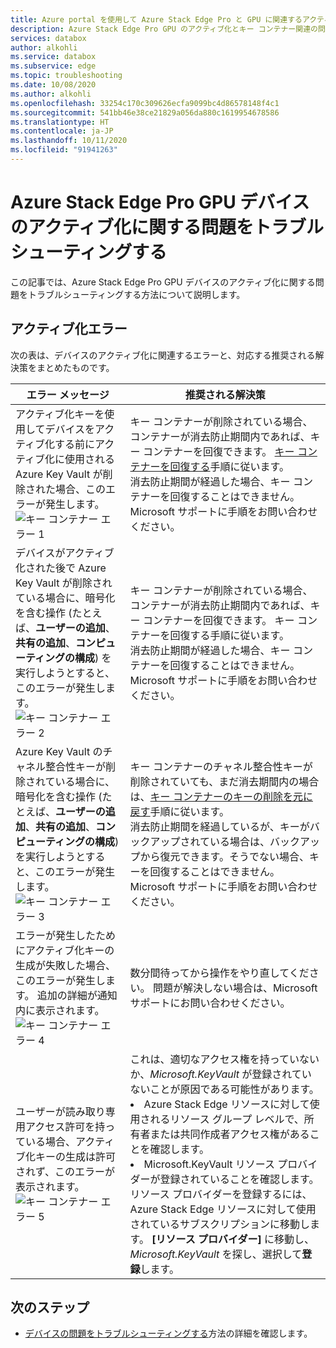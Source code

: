```yaml
---
title: Azure portal を使用して Azure Stack Edge Pro と GPU に関連するアクティブ化エラーをトラブルシューティングする | Microsoft Docs
description: Azure Stack Edge Pro GPU のアクティブ化とキー コンテナー関連の問題をトラブルシューティングする方法について説明します。
services: databox
author: alkohli
ms.service: databox
ms.subservice: edge
ms.topic: troubleshooting
ms.date: 10/08/2020
ms.author: alkohli
ms.openlocfilehash: 33254c170c309626ecfa9099bc4d86578148f4c1
ms.sourcegitcommit: 541bb46e38ce21829a056da880c1619954678586
ms.translationtype: HT
ms.contentlocale: ja-JP
ms.lasthandoff: 10/11/2020
ms.locfileid: "91941263"
---
```

# <a name="troubleshoot-activation-issues-on-your-azure-stack-edge-pro-gpu-device"></a>Azure Stack Edge Pro GPU デバイスのアクティブ化に関する問題をトラブルシューティングする 

<!--[!INCLUDE [applies-to-skus](../../includes/azure-stack-edge-applies-to-all-sku.md)]-->

この記事では、Azure Stack Edge Pro GPU デバイスのアクティブ化に関する問題をトラブルシューティングする方法について説明します。 


## <a name="activation-errors"></a>アクティブ化エラー

次の表は、デバイスのアクティブ化に関連するエラーと、対応する推奨される解決策をまとめたものです。

| エラー メッセージ| 推奨される解決策 |
|------------------------------------------------------|--------------------------------------|
| アクティブ化キーを使用してデバイスをアクティブ化する前にアクティブ化に使用される Azure Key Vault が削除された場合、このエラーが発生します。 <br> ![キー コンテナー エラー 1](./media/azure-stack-edge-gpu-troubleshoot-activation/key-vault-error-1.png)  | キー コンテナーが削除されている場合、コンテナーが消去防止期間内であれば、キー コンテナーを回復できます。 [キー コンテナーを回復する](/azure/key-vault/general/soft-delete-powershell#recovering-a-key-vault)手順に従います。 <br>消去防止期間が経過した場合、キー コンテナーを回復することはできません。 Microsoft サポートに手順をお問い合わせください。 |
| デバイスがアクティブ化された後で Azure Key Vault が削除されている場合に、暗号化を含む操作 (たとえば、**ユーザーの追加**、**共有の追加**、**コンピューティングの構成**) を実行しようとすると、このエラーが発生します。 <br> ![キー コンテナー エラー 2](./media/azure-stack-edge-gpu-troubleshoot-activation/key-vault-error-2.png)    | キー コンテナーが削除されている場合、コンテナーが消去防止期間内であれば、キー コンテナーを回復できます。 キー コンテナーを回復する手順に従います。 <br>消去防止期間が経過した場合、キー コンテナーを回復することはできません。 Microsoft サポートに手順をお問い合わせください。 |
| Azure Key Vault のチャネル整合性キーが削除されている場合に、暗号化を含む操作 (たとえば、**ユーザーの追加**、**共有の追加**、**コンピューティングの構成**) を実行しようとすると、このエラーが発生します。 <br> ![キー コンテナー エラー 3](./media/azure-stack-edge-gpu-troubleshoot-activation/key-vault-error-3.png) | キー コンテナーのチャネル整合性キーが削除されていても、まだ消去期間内の場合は、[キー コンテナーのキーの削除を元に戻す](/powershell/module/az.keyvault/undo-azkeyvaultkeyremoval)手順に従います。 <br>消去防止期間を経過しているが、キーがバックアップされている場合は、バックアップから復元できます。そうでない場合、キーを回復することはできません。 Microsoft サポートに手順をお問い合わせください。 |
| エラーが発生したためにアクティブ化キーの生成が失敗した場合、このエラーが発生します。 追加の詳細が通知内に表示されます。 <br> ![キー コンテナー エラー 4](./media/azure-stack-edge-gpu-troubleshoot-activation/key-vault-error-4.png)   | 数分間待ってから操作をやり直してください。 問題が解決しない場合は、Microsoft サポートにお問い合わせください。 |
| ユーザーが読み取り専用アクセス許可を持っている場合、アクティブ化キーの生成は許可されず、このエラーが表示されます。 <br> ![キー コンテナー エラー 5](./media/azure-stack-edge-gpu-troubleshoot-activation/key-vault-error-5.png) | これは、適切なアクセス権を持っていないか、*Microsoft.KeyVault* が登録されていないことが原因である可能性があります。<li>Azure Stack Edge リソースに対して使用されるリソース グループ レベルで、所有者または共同作成者アクセス権があることを確認します。</li><li>Microsoft.KeyVault リソース プロバイダーが登録されていることを確認します。 リソース プロバイダーを登録するには、Azure Stack Edge リソースに対して使用されているサブスクリプションに移動します。 **[リソース プロバイダー]** に移動し、*Microsoft.KeyVault* を探し、選択して**登録**します。</li> |

## <a name="next-steps"></a>次のステップ

- [デバイスの問題をトラブルシューティングする](azure-stack-edge-gpu-troubleshoot.md)方法の詳細を確認します。
